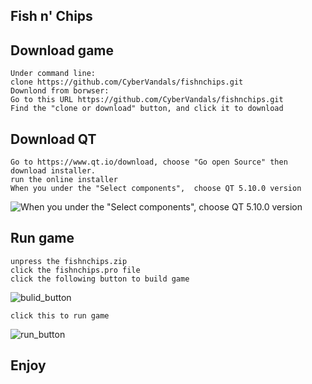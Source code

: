 ## Fish n' Chips

## Download game
    Under command line:
	clone https://github.com/CyberVandals/fishnchips.git
    Downlond from borwser:
	Go to this URL https://github.com/CyberVandals/fishnchips.git
	Find the "clone or download" button, and click it to download

## Download QT
	Go to https://www.qt.io/download, choose "Go open Source" then download installer.
	run the online installer
	When you under the "Select components",  choose QT 5.10.0 version
![When you under the "Select components",  choose QT 5.10.0 version](https://github.com/CyberVandals/fishnchips/blob/master/resources/images/QT_Version.png)

## Run game
	unpress the fishnchips.zip 
	click the fishnchips.pro file
	click the following button to build game
![bulid_button](https://github.com/CyberVandals/fishnchips/blob/master/resources/images/build_button.png)  

    click this to run game
![run_button](https://github.com/CyberVandals/fishnchips/blob/master/resources/images/run_button.png)	


## Enjoy